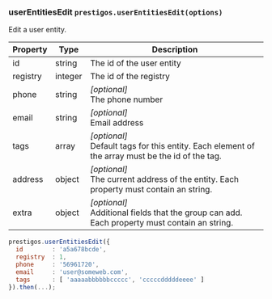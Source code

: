 <h3 id="userEntitiesCreate">userEntitiesEdit
  <code>prestigos.userEntitiesEdit(options)</code>
</h3>

Edit a user entity.

| Property    | Type          | Description |
| ----------- | --------------|------------ |
| id          | string        | The id of the user entity
| registry    | integer       | The id of the registry
| phone       | string        | _[optional]_<br>The phone number
| email       | string        | _[optional]_<br>Email address
| tags        | array         | _[optional]_<br>Default tags for this entity. Each element of the array must be the id of the tag.
| address     | object        | _[optional]_<br>The current address of the entity. Each property must contain an string.
| extra       | object        | _[optional]_<br>Additional fields that the group can add. Each property must contain an string.

```javascript
prestigos.userEntitiesEdit({
  id        : 'a5a678bcde',
  registry  : 1,
  phone     : '56961720',
  email     : 'user@someweb.com',
  tags      : [ 'aaaaabbbbbbccccc', 'cccccdddddeeee' ]
}).then(...);
```
